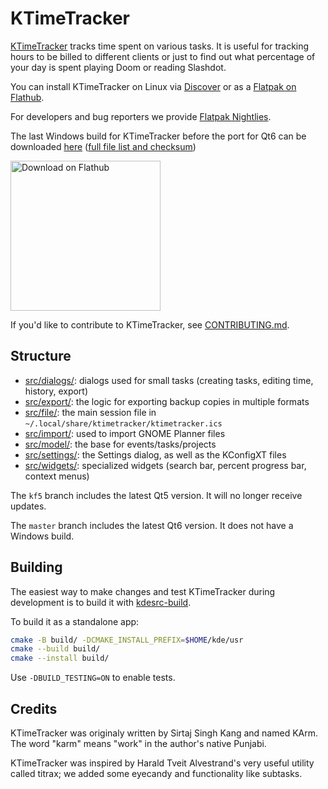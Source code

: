 <!--
# SPDX-FileCopyrightText: 2021 Alexander Potashev <aspotashev@gmail.com>
# SPDX-FileCopyrightText: 2024 Thiago Masato Costa Sueto <thiago.sueto@kde.org>
# SPDX-License-Identifier: CC-BY-SA-4.0
-->

# KTimeTracker

[KTimeTracker](https://apps.kde.org/ktimetracker/) tracks time spent on various tasks. It is useful for tracking hours to be billed to different clients or just to find out what percentage of your day is spent playing Doom or reading Slashdot.

You can install KTimeTracker on Linux via [Discover](appstream://org.kde.ktimetracker.desktop) or as a [Flatpak on Flathub](https://flathub.org/apps/org.kde.ktimetracker).

For developers and bug reporters we provide [Flatpak Nightlies](https://cdn.kde.org/flatpak/ktimetracker-nightly/org.kde.ktimetracker.flatpakref).

The last Windows build for KTimeTracker before the port for Qt6 can be downloaded [here](https://invent.kde.org/pim/ktimetracker/-/jobs/1629409/artifacts/file/.kde-ci-packages/ktimetracker-kf5-265-windows-cl-msvc2019-x86_64.exe) ([full file list and checksum](https://invent.kde.org/pim/ktimetracker/-/jobs/1629409/artifacts/browse/.kde-ci-packages/))

<a href='https://flathub.org/apps/org.kde.ktimetracker'><img width='240' alt='Download on Flathub' src='https://flathub.org/api/badge?locale=en'/></a>

If you'd like to contribute to KTimeTracker, see [CONTRIBUTING.md](CONTRIBUTING.md).

## Structure

* [src/dialogs/](src/dialogs): dialogs used for small tasks (creating tasks, editing time, history, export)
* [src/export/](src/export): the logic for exporting backup copies in multiple formats
* [src/file/](src/file): the main session file in `~/.local/share/ktimetracker/ktimetracker.ics`
* [src/import/](src/import): used to import GNOME Planner files
* [src/model/](src/model): the base for events/tasks/projects
* [src/settings/](src/settings): the Settings dialog, as well as the KConfigXT files
* [src/widgets/](src/widgets): specialized widgets (search bar, percent progress bar, context menus)

The `kf5` branch includes the latest Qt5 version. It will no longer receive updates.

The `master` branch includes the latest Qt6 version. It does not have a Windows build.

## Building

The easiest way to make changes and test KTimeTracker during development is to build it with [kdesrc-build](https://community.kde.org/Get_Involved/development/Build_software_with_kdesrc-build).

To build it as a standalone app:

```bash
cmake -B build/ -DCMAKE_INSTALL_PREFIX=$HOME/kde/usr
cmake --build build/
cmake --install build/
```

Use `-DBUILD_TESTING=ON` to enable tests.

## Credits

KTimeTracker was originaly written by Sirtaj Singh Kang and named KArm. The word "karm" means "work" in the author's native Punjabi.

KTimeTracker was inspired by Harald Tveit Alvestrand's very useful utility called titrax; we added some eyecandy and functionality like subtasks.
